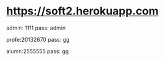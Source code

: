 # https://soft2.herokuapp.com
admin: 1111
pass: admin

profe:20132670
pass: gg

alumn:2555555
pass: gg
